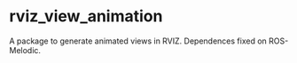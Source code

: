 # rviz_view_animation
A package to generate animated views in RVIZ.
Dependences fixed on ROS-Melodic.
